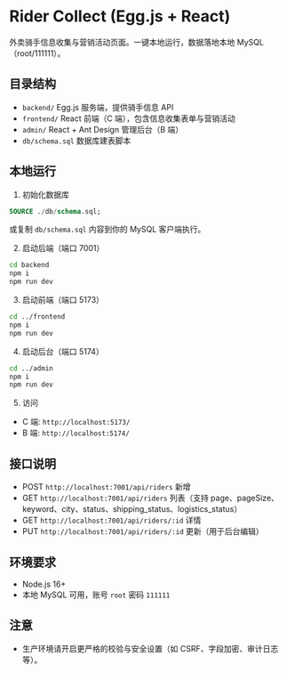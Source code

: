 # Rider Collect (Egg.js + React)

外卖骑手信息收集与营销活动页面。一键本地运行，数据落地本地 MySQL（root/111111）。

## 目录结构
- `backend/` Egg.js 服务端，提供骑手信息 API
- `frontend/` React 前端（C 端），包含信息收集表单与营销活动
- `admin/` React + Ant Design 管理后台（B 端）
- `db/schema.sql` 数据库建表脚本

## 本地运行
1) 初始化数据库
```sql
SOURCE ./db/schema.sql;
```
或复制 `db/schema.sql` 内容到你的 MySQL 客户端执行。

2) 启动后端（端口 7001）
```bash
cd backend
npm i
npm run dev
```

3) 启动前端（端口 5173）
```bash
cd ../frontend
npm i
npm run dev
```

4) 启动后台（端口 5174）
```bash
cd ../admin
npm i
npm run dev
```

5) 访问
- C 端: `http://localhost:5173/`
- B 端: `http://localhost:5174/`

## 接口说明
- POST `http://localhost:7001/api/riders` 新增
- GET `http://localhost:7001/api/riders` 列表（支持 page、pageSize、keyword、city、status、shipping_status、logistics_status）
- GET `http://localhost:7001/api/riders/:id` 详情
- PUT `http://localhost:7001/api/riders/:id` 更新（用于后台编辑）

## 环境要求
- Node.js 16+
- 本地 MySQL 可用，账号 `root` 密码 `111111`

## 注意
- 生产环境请开启更严格的校验与安全设置（如 CSRF、字段加密、审计日志等）。
